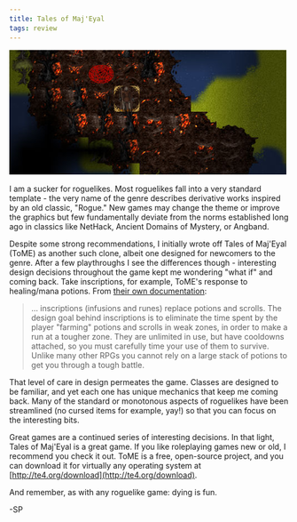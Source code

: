 ```yaml
---
title: Tales of Maj'Eyal
tags: review
---
```


![](/images/2013-02-18-tome.jpg)

I am a sucker for roguelikes. Most roguelikes fall into a very standard template - the very name of the genre describes derivative works inspired by an old classic, "Rogue." New games may change the theme or improve the graphics but few fundamentally deviate from the norms established long ago in classics like NetHack, Ancient Domains of Mystery, or Angband.

Despite some strong recommendations, I initially wrote off Tales of Maj'Eyal (ToME) as another such clone, albeit one designed for newcomers to the genre. After a few playthroughs I see the differences though - interesting design decisions throughout the game kept me wondering "what if" and coming back. Take inscriptions, for example, ToME's response to healing/mana potions. From [their own documentation](http://te4.org/wiki/inscriptions):

> … inscriptions (infusions and runes) replace potions and scrolls. The design goal behind inscriptions is to eliminate the time spent by the player "farming" potions and scrolls in weak zones, in order to make a run at a tougher zone. They are unlimited in use, but have cooldowns attached, so you must carefully time your use of them to survive. Unlike many other RPGs you cannot rely on a large stack of potions to get you through a tough battle.

That level of care in design permeates the game. Classes are designed to be familiar, and yet each one has unique mechanics that keep me coming back. Many of the standard or monotonous aspects of roguelikes have been streamlined (no cursed items for example, yay!) so that you can focus on the interesting bits.

Great games are a continued series of interesting decisions. In that light, Tales of Maj'Eyal is a great game. If you like roleplaying games new or old, I recommend you check it out. ToME is a free, open-source project, and you can download it for virtually any operating system at [http://te4.org/download](http://te4.org/download).

And remember, as with any roguelike game: dying is fun.

-SP

